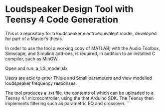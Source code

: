 # Loudspeaker Design Tool with Teensy 4 Code Generation


This is a repository for a loudspeaker electroequivalent model, developed for part of a Master’s thesis. 

In order to use the tool a working copy of MATLAB; with the Audio Toolbox, 
Simscape, and Simulink add-ons, is required, in addition to an installed C compiler, such as MinGW. 

Open and run: a_LS_model.slx

Users are able to enter Thiele and Small parameters and view modelled loudspeaker 
frequency responses.

The tool produces a .txt file, the contents of which can be uploaded to a Teensy 4.1 microcontroller, 
using the  that Arduino SDK. The Teensy then implements  filtering such as parametric EQ and crossover.   ```

